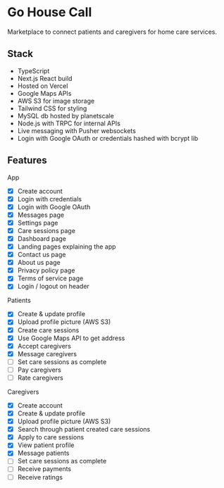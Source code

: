 # Go House Call
Marketplace to connect patients and caregivers for home care services.

## Stack
- TypeScript
- Next.js React build
- Hosted on Vercel
- Google Maps APIs 
- AWS S3 for image storage
- Tailwind CSS for styling
- MySQL db hosted by planetscale
- Node.js with TRPC for internal APIs
- Live messaging with Pusher websockets
- Login with Google OAuth or credentials hashed with bcrypt lib

## Features
App 
- [x] Create account 
- [x] Login with credentials 
- [x] Login with Google OAuth
- [x] Messages page
- [x] Settings page
- [x] Care sessions page
- [x] Dashboard page
- [x] Landing pages explaining the app
- [x] Contact us page
- [x] About us page
- [x] Privacy policy page
- [x] Terms of service page
- [x] Login / logout on header 

Patients
- [x] Create & update profile
- [x] Upload profile picture (AWS S3)
- [x] Create care sessions
- [x] Use Google Maps API to get address
- [x] Accept caregivers
- [x] Message caregivers
- [ ] Set care sessions as complete
- [ ] Pay caregivers
- [ ] Rate caregivers

Caregivers
- [x] Create account
- [x] Create & update profile
- [x] Upload profile picture (AWS S3)
- [x] Search through patient created care sessions
- [x] Apply to care sessions
- [x] View patient profile
- [x] Message patients
- [ ] Set care sessions as complete
- [ ] Receive payments
- [ ] Receive ratings